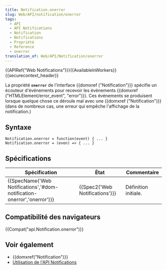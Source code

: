 ```yaml
---
title: Notification.onerror
slug: Web/API/notification/onerror
tags:
  - API
  - API Notifications
  - Notification
  - Notifications
  - Propriété
  - Reference
  - onerror
translation_of: Web/API/Notification/onerror
---
```

{{APIRef("Web Notifications")}}{{AvailableInWorkers}}{{securecontext_header}}

La propriété **`onerror`** de l'interface {{domxref ("Notification")}} spécifie un écouteur d'événements pour recevoir les événements {{domxref ("HTMLElement/error_event", "error")}}. Ces événements se produisent lorsque quelque chose ce déroule mal avec une {{domxref ("Notification")}} (dans de nombreux cas, une erreur qui empêche l'affichage de la notification.)

## Syntaxe

    Notification.onerror = function(event) { ... }
    Notification.onerror = (even) => { ... }

## Spécifications

| Spécification                                                                                    | État                                     | Commentaire          |
| ------------------------------------------------------------------------------------------------ | ---------------------------------------- | -------------------- |
| {{SpecName('Web Notifications','#dom-notification-onerror','onerror')}} | {{Spec2('Web Notifications')}} | Définition initiale. |

## Compatibilité des navigateurs

{{Compat("api.Notification.onerror")}}

## Voir également

- {{domxref("Notification")}}
- [Utilisation de l'API Notifications](/fr/docs/Web/API/Notifications_API/Using_the_Notifications_API)
